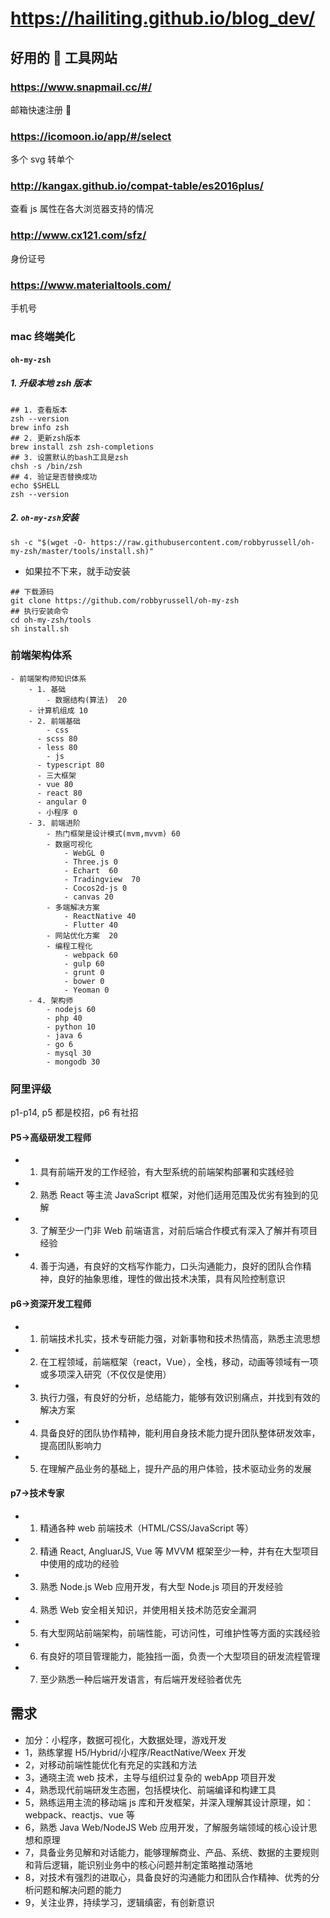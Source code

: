 # https://hailiting.github.io/blog_dev/

## 好用的  工具网站

### https://www.snapmail.cc/#/

邮箱快速注册 

### https://icomoon.io/app/#/select

多个 svg 转单个

### http://kangax.github.io/compat-table/es2016plus/

查看 js 属性在各大浏览器支持的情况

### http://www.cx121.com/sfz/

身份证号

### https://www.materialtools.com/

手机号

### mac 终端美化

#### `oh-my-zsh`

##### 1. 升级本地 zsh 版本

```
## 1. 查看版本
zsh --version
brew info zsh
## 2. 更新zsh版本
brew install zsh zsh-completions
## 3. 设置默认的bash工具是zsh
chsh -s /bin/zsh
## 4. 验证是否替换成功
echo $SHELL
zsh --version
```

##### 2. `oh-my-zsh`安装

```
sh -c "$(wget -O- https://raw.githubusercontent.com/robbyrussell/oh-my-zsh/master/tools/install.sh)"
```

- 如果拉不下来，就手动安装

```
## 下载源码
git clone https://github.com/robbyrussell/oh-my-zsh
## 执行安装命令
cd oh-my-zsh/tools
sh install.sh
```

### 前端架构体系

```
- 前端架构师知识体系
	- 1. 基础
		- 数据结构(算法)  20
    - 计算机组成 10
	- 2. 前端基础
		- css
      - scss 80
      - less 80
		- js
      - typescript 80
      - 三大框架
      - vue 80
      - react 80
      - angular 0
      - 小程序 0
	- 3. 前端进阶
		- 热门框架是设计模式(mvm,mvvm) 60
		- 数据可视化
			- WebGL 0
			- Three.js 0
			- Echart  60
			- Tradingview  70
			- Cocos2d-js 0
			- canvas 20
		- 多端解决方案
			- ReactNative 40
			- Flutter 40
		- 网站优化方案  20
		- 编程工程化
			- webpack 60
			- gulp 60
			- grunt 0
			- bower 0
			- Yeoman 0
	- 4. 架构师
		- nodejs 60
		- php 40
		- python 10
		- java 6
		- go 6
		- mysql 30
		- mongodb 30
```

### 阿里评级

p1-p14, p5 都是校招，p6 有社招

#### P5->高级研发工程师

- 1. 具有前端开发的工作经验，有大型系统的前端架构部署和实践经验
- 2. 熟悉 React 等主流 JavaScript 框架，对他们适用范围及优劣有独到的见解
- 3. 了解至少一门非 Web 前端语言，对前后端合作模式有深入了解并有项目经验
- 4. 善于沟通，有良好的文档写作能力，口头沟通能力，良好的团队合作精神，良好的抽象思维，理性的做出技术决策，具有风险控制意识

#### p6->资深开发工程师

- 1. 前端技术扎实，技术专研能力强，对新事物和技术热情高，熟悉主流思想
- 2. 在工程领域，前端框架（react，Vue），全栈，移动，动画等领域有一项或多项深入研究（不仅仅是使用）
- 3. 执行力强，有良好的分析，总结能力，能够有效识别痛点，并找到有效的解决方案
- 4. 具备良好的团队协作精神，能利用自身技术能力提升团队整体研发效率，提高团队影响力
- 5. 在理解产品业务的基础上，提升产品的用户体验，技术驱动业务的发展

#### p7->技术专家

- 1. 精通各种 web 前端技术（HTML/CSS/JavaScript 等）
- 2. 精通 React, AngluarJS, Vue 等 MVVM 框架至少一种，并有在大型项目中使用的成功的经验
- 3. 熟悉 Node.js Web 应用开发，有大型 Node.js 项目的开发经验
- 4. 熟悉 Web 安全相关知识，并使用相关技术防范安全漏洞
- 5. 有大型网站前端架构，前端性能，可访问性，可维护性等方面的实践经验
- 6. 有良好的项目管理能力，能独挡一面，负责一个大型项目的研发流程管理
- 7. 至少熟悉一种后端开发语言，有后端开发经验者优先

## 需求

- 加分：小程序，数据可视化，大数据处理，游戏开发
- 1，熟练掌握 H5/Hybrid/小程序/ReactNative/Weex 开发
- 2，对移动前端性能优化有充足的实践和方法
- 3，通晓主流 web 技术，主导与组织过复杂的 webApp 项目开发
- 4，熟悉现代前端研发生态圈，包括模块化、前端编译和构建工具
- 5，熟练运用主流的移动端 js 库和开发框架，并深入理解其设计原理，如：webpack、reactjs、vue 等
- 6，熟悉 Java Web/NodeJS Web 应用开发，了解服务端领域的核心设计思想和原理
- 7，具备业务见解和对话能力，能够理解商业、产品、系统、数据的主要规则和背后逻辑，能识别业务中的核心问题并制定策略推动落地
- 8，对技术有强烈的进取心，具备良好的沟通能力和团队合作精神、优秀的分析问题和解决问题的能力
- 9，关注业界，持续学习，逻辑缜密，有创新意识
